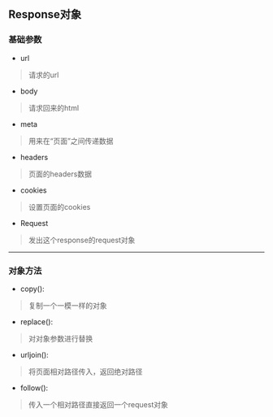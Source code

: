## Response对象
### 基础参数
* url
> 请求的url
* body
> 请求回来的html
* meta
> 用来在“页面”之间传递数据
* headers
> 页面的headers数据
* cookies
> 设置页面的cookies
* Request
> 发出这个response的request对象
----
### 对象方法
* copy():
> 复制一个一模一样的对象
* replace():
> 对对象参数进行替换
* urljoin():
> 将页面相对路径传入，返回绝对路径
* follow():
> 传入一个相对路径直接返回一个request对象
